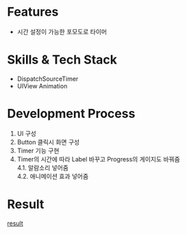 # Features
- 시간 설정이 가능한 포모도로 타이머

# Skills & Tech Stack
- DispatchSourceTimer 
- UIView Animation

# Development Process
1. UI 구성
2. Button 클릭시 화면 구성
3. Timer 기능 구현 
4. Timer의 시간에 따라 Label 바꾸고 Progress의 게이지도 바꿔줌<br>
4.1. 알람소리 넣어줌<br>
4.2. 애니메이션 효과 넣어줌

# Result
[result](/img/pomodoro.gif)
